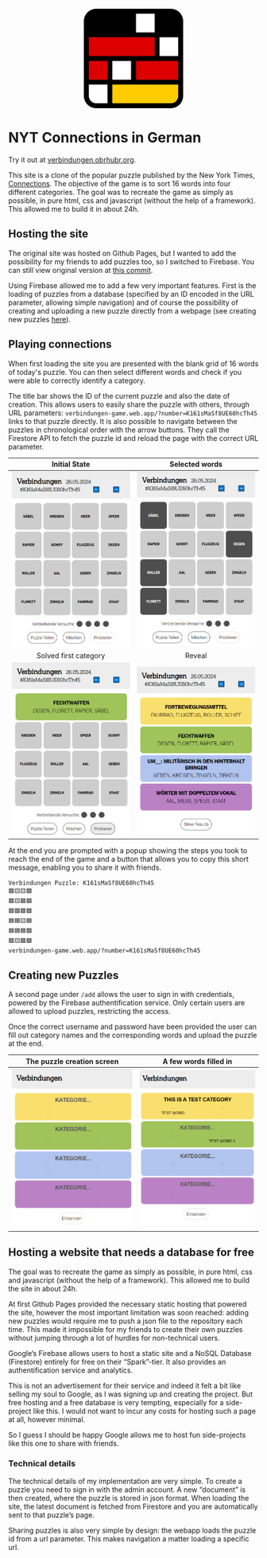 <p align="center">
	<img alt="Logo" src=".github/icon.svg" data-canonical-src=".github/icon.svg" width="200"/>
</p>

# NYT Connections in German

Try it out at [verbindungen.obrhubr.org](verbindungen.obrhubr.org).

This site is a clone of the popular puzzle published by the New York Times, [Connections](https://www.nytimes.com/games/connections). The objective of the game is to sort 16 words into four different categories.
The goal was to recreate the game as simply as possible, in pure html, css and javascript (without the help of a framework). This allowed me to build it in about 24h.

## Hosting the site

The original site was hosted on Github Pages, but I wanted to add the possibility for my friends to add puzzles too, so I switched to Firebase. You can still view original version at [this commit](https://github.com/obrhubr/nyt-connections-deutsch/commit/3dcf06776e84c31baf2b9e6707b7c44de7ca71ac).

Using Firebase allowed me to add a few very important features. First is the loading of puzzles from a database (specified by an ID encoded in the URL parameter, allowing simple navigation) and of course the possibility of creating and uploading a new puzzle directly from a webpage (see creating new puzzles [here](#Creating-new-Puzzles)).

## Playing connections

When first loading the site you are presented with the blank grid of 16 words of today's puzzle. You can then select different words and check if you were able to correctly identify a category.

The title bar shows the ID of the current puzzle and also the date of creation. This allows users to easily share the puzzle with others, through URL parameters: `verbindungen-game.web.app/?number=K161sMaSf8UE60hcTh45` links to that puzzle directly.
It is also possible to navigate between the puzzles in chronological order with the arrow buttons. They call the Firestore API to fetch the puzzle id and reload the page with the correct URL parameter.

| Initial State | Selected words |
:-------------------------:|:-------------------------:
![Start screen](.github/main.png) | ![4 Words have been selected and highlighted](.github/chosen.png) |
| Solved first category | Reveal |
![Solved the medium category](.github/first.png) | ![Solved all categories](.github/end.png) |

At the end you are prompted with a popup showing the steps you took to reach the end of the game and a button that allows you to copy this short message, enabling you to share it with friends.

```
Verbindungen Puzzle: K161sMaSf8UE60hcTh45
🟩🟨🟨🟪
🟩🟨🟩🟩
🟩🟩🟩🟩
🟦🟦🟨🟦
🟦🟦🟦🟪
🟪🟨🟪🟪
verbindungen-game.web.app/?number=K161sMaSf8UE60hcTh45
```

## Creating new Puzzles

A second page under `/add` allows the user to sign in with credentials, powered by the Firebase authentification service. Only certain users are allowed to upload puzzles, restricting the access.

Once the correct username and password have been provided the user can fill out category names and the corresponding words and upload the puzzle at the end.

| The puzzle creation screen | A few words filled in |
:-------------------------:|:-------------------------:
![Puzzle creation page](.github/creation.png) | ![Partially filled out puzzle](.github/partial.png) |


## Hosting a website that needs a database for free

The goal was to recreate the game as simply as possible, in pure html, css and javascript (without the help of a framework). This allowed me to build the site in about 24h.

At first Github Pages provided the necessary static hosting that powered the site, however the most important limitation was soon reached: adding new puzzles would require me to push a json file to the repository each time. This made it impossible for my friends to create their own puzzles without jumping through a lot of hurdles for non-technical users.

Google’s Firebase allows users to host a static site and a NoSQL Database (Firestore)  entirely for free on their “Spark”-tier. It also provides an authentification service and analytics. 

This is not an advertisement for their service and indeed it felt a bit like selling my soul to Google, as I was signing up and creating the project. But free hosting and a free database is very tempting, especially for a side-project like this. I would not want to incur any costs for hosting such a page at all, however minimal. 

So I guess I should be happy Google allows me to host fun side-projects like this one to share with friends.

### Technical details

The technical details of my implementation are very simple. To create a puzzle you need to sign in with the admin account. A new “document” is then created, where the puzzle is stored in json format. When loading the site, the latest document is fetched from Firestore and you are automatically sent to that puzzle’s page.

Sharing puzzles is also very simple by design: the webapp loads the puzzle id from a url parameter. This makes navigation a matter loading a specific url.
